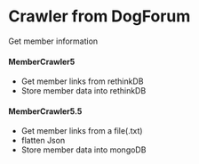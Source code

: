 # Crawler from DogForum

Get member information
#### MemberCrawler5
  - Get member links from rethinkDB 
  - Store member data into rethinkDB 

#### MemberCrawler5.5
  - Get member links from a file(.txt)
  - flatten Json 
  - Store member data into mongoDB 
